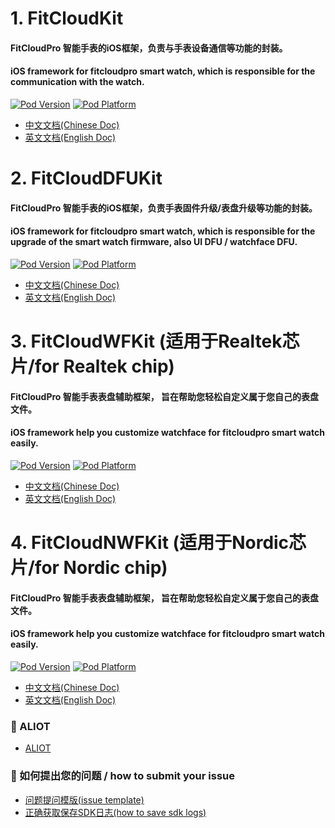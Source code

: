# 1. FitCloudKit  
#### FitCloudPro 智能手表的iOS框架，负责与手表设备通信等功能的封装。
#### iOS framework for fitcloudpro smart watch, which is responsible for the communication with the watch. 
[![Pod Version](http://img.shields.io/cocoapods/v/FitCloudKit.svg?style=flat)](http://cocoadocs.org/docsets/FitCloudKit/)
[![Pod Platform](http://img.shields.io/cocoapods/p/FitCloudKit.svg?style=flat)](http://cocoadocs.org/docsets/FitCloudKit/)

  * [中文文档(Chinese Doc)](FitCloudKit/README.md)
  * [英文文档(English Doc)](FitCloudKit/README_EN.md)
  
# 2. FitCloudDFUKit
#### FitCloudPro 智能手表的iOS框架，负责手表固件升级/表盘升级等功能的封装。
#### iOS framework for fitcloudpro smart watch, which is responsible for the upgrade of the smart watch firmware, also UI DFU / watchface DFU. 
[![Pod Version](http://img.shields.io/cocoapods/v/FitCloudDFUKit.svg?style=flat)](http://cocoadocs.org/docsets/FitCloudDFUKit/)
[![Pod Platform](http://img.shields.io/cocoapods/p/FitCloudDFUKit.svg?style=flat)](http://cocoadocs.org/docsets/FitCloudDFUKit/)

  * [中文文档(Chinese Doc)](FitCloudDFUKit/README.md)
  * [英文文档(English Doc)](FitCloudDFUKit/README_EN.md)


# 3. FitCloudWFKit (适用于Realtek芯片/for Realtek chip)
#### FitCloudPro 智能手表表盘辅助框架， 旨在帮助您轻松自定义属于您自己的表盘文件。
#### iOS framework help you customize watchface for fitcloudpro smart watch easily. 
[![Pod Version](http://img.shields.io/cocoapods/v/FitCloudWFKit.svg?style=flat)](http://cocoadocs.org/docsets/FitCloudWFKit/)
[![Pod Platform](http://img.shields.io/cocoapods/p/FitCloudWFKit.svg?style=flat)](http://cocoadocs.org/docsets/FitCloudWFKit/)

  * [中文文档(Chinese Doc)](FitCloudWFKit/README.md)
  * [英文文档(English Doc)](FitCloudWFKit/README_EN.md)


# 4. FitCloudNWFKit (适用于Nordic芯片/for Nordic chip)
#### FitCloudPro 智能手表表盘辅助框架， 旨在帮助您轻松自定义属于您自己的表盘文件。
#### iOS framework help you customize watchface for fitcloudpro smart watch easily. 
[![Pod Version](http://img.shields.io/cocoapods/v/FitCloudNWFKit.svg?style=flat)](http://cocoadocs.org/docsets/FitCloudNWFKit/)
[![Pod Platform](http://img.shields.io/cocoapods/p/FitCloudNWFKit.svg?style=flat)](http://cocoadocs.org/docsets/FitCloudNWFKit/)

  * [中文文档(Chinese Doc)](FitCloudNWFKit/README.md)
  * [英文文档(English Doc)](FitCloudNWFKit/README_EN.md)


### 🚀 ALIOT

   * [ALIOT](Others/ALIOT/ALIOT.md)


### 🚀 如何提出您的问题 / how to submit your issue

   * [问题提问模版(issue template)](issue_template.pdf)
   * [正确获取保存SDK日志(how to save sdk logs)](how_to_save_sdk_logs.pdf)
